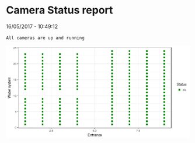 Camera Status report
================
16/05/2017 - 10:49:12

    All cameras are up and running

![](camreport_files/figure-markdown_github/unnamed-chunk-2-1.png)
